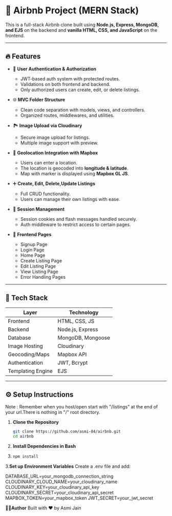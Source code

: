 # 🏡 Airbnb  Project (MERN Stack)

This is a full-stack Airbnb clone built using **Node.js, Express, MongoDB, and EJS** on the backend and **vanilla HTML, CSS, and JavaScript** on the frontend.

---

## 🔥 Features

- 📝 **User Authentication & Authorization**
  - JWT-based auth system with protected routes.
  - Validations on both frontend and backend.
  - Only authorized users can create, edit, or delete listings.

- 🌐 **MVC Folder Structure**
  - Clean code separation with models, views, and controllers.
  - Organized routes, middlewares, and utilities.

- 🏞️ **Image Upload via Cloudinary**
  - Secure image upload for listings.
  - Multiple image support with preview.

- 📍 **Geolocation Integration with Mapbox**
  - Users can enter a location.
  - The location is geocoded into **longitude & latitude**.
  - Map with marker is displayed using **Mapbox GL JS**.

- ➕ **Create, Edit, Delete,Update Listings**
  - Full CRUD functionality.
  - Users can manage their own listings with ease.

- 🔐 **Session Management**
  - Session cookies and flash messages handled securely.
  - Auth middleware to restrict access to certain pages.

- 🎨 **Frontend Pages**
  - Signup Page
  - Login Page
  - Home Page
  - Create Listing Page
  - Edit Listing Page
  - View Listing Page
  - Error Handling Pages

---

## 🚀 Tech Stack

| Layer        | Technology         |
|--------------|--------------------|
| Frontend     | HTML, CSS, JS      |
| Backend      | Node.js, Express   |
| Database     | MongoDB, Mongoose  |
| Image Hosting| Cloudinary         |
| Geocoding/Maps | Mapbox API       |
| Authentication | JWT, Bcrypt      |
| Templating Engine | EJS          |

---

## ⚙️ Setup Instructions

Note : Remember when you host/open start with "/listings" at the end of your url.There is nothing in "/" root directory.

1. **Clone the Repository**  
   ```bash
   git clone https://github.com/asmi-04/airbnb.git
   cd airbnb

2. **Install Dependencies in Bash**
3. ```bash
   npm install

3.**Set up Environment Variables**
  Create a .env file and add:

DATABASE_URL=your_mongodb_connection_string
CLOUDINARY_CLOUD_NAME=your_cloudinary_name
CLOUDINARY_KEY=your_cloudinary_api_key
CLOUDINARY_SECRET=your_cloudinary_api_secret
MAPBOX_TOKEN=your_mapbox_token
JWT_SECRET=your_jwt_secret

🧑‍💻**Author**
Built with ❤️ by Asmi Jain


